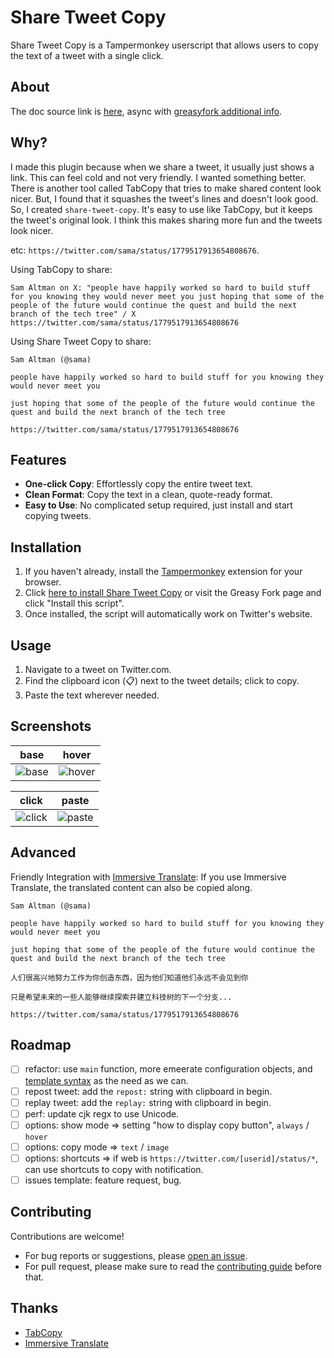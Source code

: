 # Share Tweet Copy

Share Tweet Copy is a Tampermonkey userscript that allows users to copy the text of a tweet with a single click.


## About

The doc source link is [here](https://github.com/screw-hand/tampermonkey-user.js/blob/main/share-tweet-copy/README.md),
async with [greasyfork additional info](https://greasyfork.org/en/scripts/482936-share-tweet-copy#additional-info).

## Why?

I made this plugin because when we share a tweet, it usually just shows a link. This can feel cold and not very friendly. I wanted something better.
There is another tool called TabCopy that tries to make shared content look nicer. But, I found that it squashes the tweet's lines and doesn't look good.
So, I created `share-tweet-copy`. It's easy to use like TabCopy, but it keeps the tweet's original look. I think this makes sharing more fun and the tweets look nicer.


etc: `https://twitter.com/sama/status/1779517913654808676`.

Using TabCopy to share:
```
Sam Altman on X: "people have happily worked so hard to build stuff for you knowing they would never meet you just hoping that some of the people of the future would continue the quest and build the next branch of the tech tree" / X
https://twitter.com/sama/status/1779517913654808676
```

Using Share Tweet Copy to share:

```
Sam Altman (@sama)

people have happily worked so hard to build stuff for you knowing they would never meet you

just hoping that some of the people of the future would continue the quest and build the next branch of the tech tree

https://twitter.com/sama/status/1779517913654808676
```

## Features
- **One-click Copy**: Effortlessly copy the entire tweet text.
- **Clean Format**: Copy the text in a clean, quote-ready format.
- **Easy to Use**: No complicated setup required, just install and start copying tweets.

## Installation
1. If you haven't already, install the [Tampermonkey](https://www.tampermonkey.net/) extension for your browser.
2. Click [here to install Share Tweet Copy](https://greasyfork.org/scripts/482936-share-tweet-copy) or visit the Greasy Fork page and click "Install this script".
3. Once installed, the script will automatically work on Twitter's website.

## Usage
1. Navigate to a tweet on Twitter.com.
2. Find the clipboard icon (📋) next to the tweet details; click to copy.
3. Paste the text wherever needed.

## Screenshots
|base|hover|
|---|---|
|![base](https://raw.githubusercontent.com/screw-hand/tampermonkey-user.js/main/share-tweet-copy/docs/imgs/1-base.png)|![hover](https://raw.githubusercontent.com/screw-hand/tampermonkey-user.js/main/share-tweet-copy/docs/imgs/2-hover.png)|

|click|paste|
|---|---|
|![click](https://raw.githubusercontent.com/screw-hand/tampermonkey-user.js/main/share-tweet-copy/docs/imgs/3-click.png)|![paste](https://raw.githubusercontent.com/screw-hand/tampermonkey-user.js/main/share-tweet-copy/docs/imgs/4-paste.png)|

## Advanced

Friendly Integration with [Immersive Translate](https://immersivetranslate.com/): If you use Immersive Translate, the translated content can also be copied along.

```
Sam Altman (@sama)

people have happily worked so hard to build stuff for you knowing they would never meet you

just hoping that some of the people of the future would continue the quest and build the next branch of the tech tree

人们很高兴地努力工作为你创造东西，因为他们知道他们永远不会见到你

只是希望未来的一些人能够继续探索并建立科技树的下一个分支...

https://twitter.com/sama/status/1779517913654808676
```

## Roadmap
- [ ] refactor: use `main` function, more emeerate configuration objects, and [template syntax](https://www.tampermonkey.net/documentation.php) as the need as we can.
- [ ] repost tweet: add the `repost:` string with clipboard in begin. 
- [ ] replay tweet: add the `replay:` string with clipboard in begin. 
- [ ] perf: update cjk regx to use Unicode.
- [ ] options: show mode => setting "how to display copy button", `always` / `hover`
- [ ] options: copy mode => `text` / `image`
- [ ] options: shortcuts => if web is `https://twitter.com/[userid]/status/*`, can use shortcuts to copy with notification.
- [ ] issues template: feature request, bug.

## Contributing
Contributions are welcome! 
- For bug reports or suggestions, please [open an issue](https://github.com/screw-hand/tampermonkey-user.js/issues/new).
- For pull request, please make sure to read the [contributing guide](https://github.com/screw-hand/tampermonkey-user.js/blob/main/share-tweet-copy/CONTRIBUTING.md) before that.

## Thanks

- [TabCopy](https://tabcopy.com)
- [Immersive Translate](https://immersivetranslate.com/)